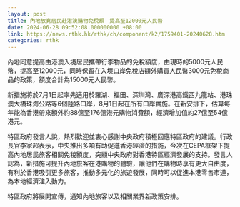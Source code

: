 ```yaml
---
layout: post
title: 內地放寛居民赴港澳購物免稅額　提高至12000元人民幣
date: 2024-06-28 09:52:08.000000000 +08:00
link: https://news.rthk.hk/rthk/ch/component/k2/1759401-20240628.htm
categories: rthk
---
```


內地同意提高由港澳入境居民攜帶行李物品的免稅額度，由現時的5000元人民幣，提高至12000元，同時保留在入境口岸免稅店額外購買人民幣3000元免稅商品的政策，額度合計為15000元人民幣。

新措施將於7月1日起率先適用於羅湖、福田、深圳灣、廣深港高鐵西九龍站、港珠澳大橋珠海公路等6個陸路口岸，8月1日起在所有口岸實施。在新安排下，估算每年能為香港帶來額外約88億至176億港元購物消費額，經濟增加值約27億至54億港元。

特區政府發言人說，熱烈歡迎並衷心感謝中央政府積極回應特區政府的建議。行政長官李家超表示，中央推出多項有助促進香港經濟的措施，今次在CEPA框架下提高內地居民旅客相關免稅額度，突顯中央政府對香港特區經濟發展的支持。發言人認為，新措施可提升內地旅客在港購物的體驗，讓他們在購物時享有更大自由度，有利於香港吸引更多旅客，推動多元化的旅遊發展，同時可以促進本港零售市道，為本地經濟注入動力。
 
特區政府將展開宣傳，通知內地旅客以及相關業界新政策安排。
